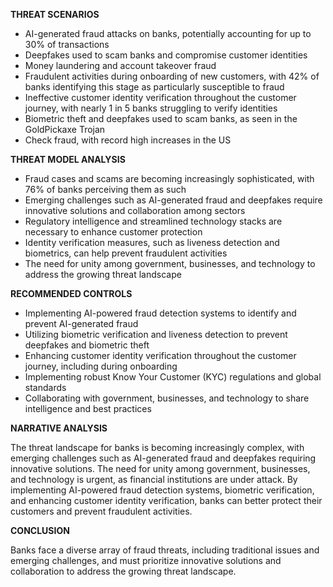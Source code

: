 **THREAT SCENARIOS**

* AI-generated fraud attacks on banks, potentially accounting for up to 30% of transactions
* Deepfakes used to scam banks and compromise customer identities
* Money laundering and account takeover fraud
* Fraudulent activities during onboarding of new customers, with 42% of banks identifying this stage as particularly susceptible to fraud
* Ineffective customer identity verification throughout the customer journey, with nearly 1 in 5 banks struggling to verify identities
* Biometric theft and deepfakes used to scam banks, as seen in the GoldPickaxe Trojan
* Check fraud, with record high increases in the US

**THREAT MODEL ANALYSIS**

* Fraud cases and scams are becoming increasingly sophisticated, with 76% of banks perceiving them as such
* Emerging challenges such as AI-generated fraud and deepfakes require innovative solutions and collaboration among sectors
* Regulatory intelligence and streamlined technology stacks are necessary to enhance customer protection
* Identity verification measures, such as liveness detection and biometrics, can help prevent fraudulent activities
* The need for unity among government, businesses, and technology to address the growing threat landscape

**RECOMMENDED CONTROLS**

* Implementing AI-powered fraud detection systems to identify and prevent AI-generated fraud
* Utilizing biometric verification and liveness detection to prevent deepfakes and biometric theft
* Enhancing customer identity verification throughout the customer journey, including during onboarding
* Implementing robust Know Your Customer (KYC) regulations and global standards
* Collaborating with government, businesses, and technology to share intelligence and best practices

**NARRATIVE ANALYSIS**

The threat landscape for banks is becoming increasingly complex, with emerging challenges such as AI-generated fraud and deepfakes requiring innovative solutions. The need for unity among government, businesses, and technology is urgent, as financial institutions are under attack. By implementing AI-powered fraud detection systems, biometric verification, and enhancing customer identity verification, banks can better protect their customers and prevent fraudulent activities.

**CONCLUSION**

Banks face a diverse array of fraud threats, including traditional issues and emerging challenges, and must prioritize innovative solutions and collaboration to address the growing threat landscape.
